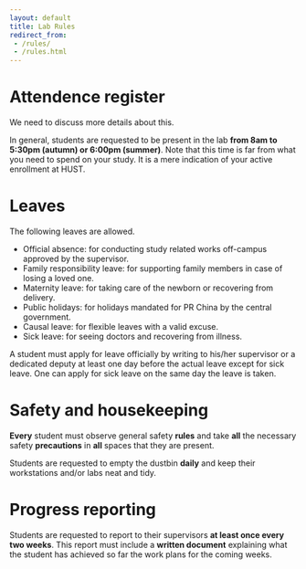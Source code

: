 ```yaml
---
layout: default
title: Lab Rules
redirect_from: 
 - /rules/
 - /rules.html
---
```

# Attendence register
We need to discuss more details about this. 

In general, students are requested to be present in the lab **from 8am to 5:30pm (autumn) or 6:00pm (summer)**. Note that this time is far from what you need to spend on your study. It is a mere indication of your active enrollment at HUST.

# Leaves
The following leaves are allowed.
- Official absence: for conducting study related works off-campus approved by the supervisor.
- Family responsibility leave: for supporting family members in case of losing a loved one.
- Maternity leave: for taking care of the newborn or recovering from delivery.
- Public holidays: for holidays mandated for PR China by the central government.
- Causal leave: for flexible leaves with a valid excuse.
- Sick leave: for seeing doctors and recovering from illness.

A student must apply for leave officially by writing to his/her supervisor or a dedicated deputy at least one day before the actual leave except for sick leave. One can apply for sick leave on the same day the leave is taken.
# Safety and housekeeping
**Every** student must observe general safety **rules** and take **all** the necessary safety **precautions** in **all** spaces that they are present. 

Students are requested to empty the dustbin **daily** and keep their workstations and/or labs neat and tidy.
# Progress reporting
Students are requested to report to their supervisors **at least once every two weeks**. This report must include a **written document** explaining what the student has achieved so far the work plans for the coming weeks.